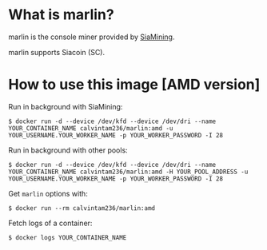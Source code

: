 # What is marlin?

marlin is the console miner provided by [SiaMining](https://github.com/SiaMining/marlin).

marlin supports Siacoin (SC).

# How to use this image [AMD version]

Run in background with SiaMining:

```console
$ docker run -d --device /dev/kfd --device /dev/dri --name YOUR_CONTAINER_NAME calvintam236/marlin:amd -u YOUR_USERNAME.YOUR_WORKER_NAME -p YOUR_WORKER_PASSWORD -I 28
```

Run in background with other pools:

```console
$ docker run -d --device /dev/kfd --device /dev/dri --name YOUR_CONTAINER_NAME calvintam236/marlin:amd -H YOUR_POOL_ADDRESS -u YOUR_USERNAME.YOUR_WORKER_NAME -p YOUR_WORKER_PASSWORD -I 28
```

Get `marlin` options with:

```console
$ docker run --rm calvintam236/marlin:amd
```

Fetch logs of a container:

```console
$ docker logs YOUR_CONTAINER_NAME
```
